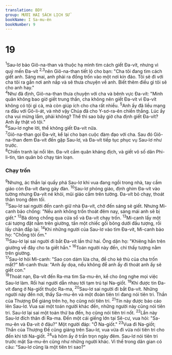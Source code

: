 ```yaml
---
translation: BDY
group: MƯƠI HAI SÁCH LỊCH SỬ
bookName: I Sa-mu-ên 
bookNumber: 9
---
```


<div class="title"><h1>19</h1></div>
<span class="verse 1sa_19_1"><sup>1</sup>Sau-lơ bảo Giô-na-than và thuộc hạ mình tìm cách giết Đa-vít, nhưng vì quý mến Đa-vít </span>
<span class="verse 1sa_19_2 1sa_19_3"><sup>2,3</sup>nên Giô-na-than tiết lộ cho bạn: &#34;Cha tôi đang tìm cách giết anh. Sáng mai, anh phải ra đồng trốn vào một nơi kín đáo. Tôi sẽ đi với cha tôi ra gần nơi anh nấp và sẽ thưa chuyện về anh. Biết thêm điều gì tôi sẽ cho anh hay.&#34;<br/></span>
<span class="verse 1sa_19_4"><sup>4</sup>Như đã định, Giô-na-than thưa chuyện với cha và bênh vực Đa-vít: &#34;Minh quân không bao giờ giết trung thần, cha không nên giết Đa-vít vì Đa-vít không có tội gì cả, mà còn giúp ích cho cha rất nhiều. </span>
<span class="verse 1sa_19_5"><sup>5</sup>Anh ấy đã liều mạng ra đấu với Gô-li-át, và nhờ vậy Chúa đã cho Y-sơ-ra-ên chiến thắng. Lúc ấy cha vui mừng lắm, phải không? Thế thì sao bây giờ cha định giết Đa-vít? Anh ấy thật vô tội.&#34;<br/></span>
<span class="verse 1sa_19_6"><sup>6</sup>Sau-lơ nghe lời, thề không giết Đa-vít nữa.<br/></span>
<span class="verse 1sa_19_7"><sup>7</sup>Giô-na-than gọi Đa-vít, kể lại cho bạn cuộc đàm đạo với cha. Sau đó Giô-na-than đem Đa-vít đến gặp Sau-lơ, và Đa-vít tiếp tục phục vụ Sau-lơ như trước.<br/></span>
<span class="verse 1sa_19_8"><sup>8</sup>Chiến tranh lại nổi lên. Đa-vít cầm quân kháng địch, và giết vô số dân Phi-li-tin, tàn quân bỏ chạy tán loạn.</span>
<div class="title"><h3>Chạy trốn</h3></div>
<span class="verse 1sa_19_9"><sup>9</sup>Nhưng, ác thần lại quấy phá Sau-lơ khi vua đang ngồi trong nhà, tay cầm giáo còn Đa-vít đang gảy đàn. </span>
<span class="verse 1sa_19_10"><sup>10</sup>Sau-lơ phóng giáo, định ghim Đa-vít vào tường nhưng Đa-vít né khỏi, mũi giáo cắm trên tường. Đa-vít bỏ chạy, thoát thân trong đêm tối.<br/></span>
<span class="verse 1sa_19_11"><sup>11</sup>Sau-lơ sai người đến canh giữ nhà Đa-vít, chờ đến sáng sẽ giết. Nhưng Mi-canh bảo chồng: &#34;Nếu anh không trốn thoát đêm nay, sáng mái anh sẽ bị giết.&#34; </span>
<span class="verse 1sa_19_12"><sup>12</sup>Bà dòng chồng qua cửa sổ và Đa-vít chạy trốn. </span>
<span class="verse 1sa_19_13"><sup>13</sup>Mi-canh lấy một cái tượng đặt nằm trên giường, tấn một chiếc gối bông dưới đầu tượng, rồi lấy chăn đắp lại. </span>
<span class="verse 1sa_19_14"><sup>14</sup>Khi những người của Sau-lơ vào tìm Đa-vít, Mi-canh bảo họ: &#34;Chồng tôi ốm.&#34;<br/></span>
<span class="verse 1sa_19_15"><sup>15</sup>Sau-lơ lại sai người đi bắt Đa-vít lần thứ hai. Ông dặn họ: &#34;Khiêng hắn trên giường về đây cho ta giết hắn.&#34; </span>
<span class="verse 1sa_19_16"><sup>16</sup>Toán người này đến, chỉ thấy tượng nằm trên giường.<br/></span>
<span class="verse 1sa_19_17"><sup>17</sup>Sau-lơ hỏi Mi-canh: &#34;Sao con dám lừa cha, để cho kẻ thù của cha trốn mất?&#34; Mi-canh thưa: &#34;Anh ấy dọa, nếu không để anh ấy đi thoát anh ấy sẽ giết con.&#34;<br/></span>
<span class="verse 1sa_19_18"><sup>18</sup>Thoát nạn, Đa-vít đến Ra-ma tìm Sa-mu-ên, kể cho ông nghe mọi việc Sau-lơ làm. Rồi hai người dẫn nhau tới tạm trú tại Na-giốt. </span>
<span class="verse 1sa_19_19"><sup>19</sup>Khi được tin Đa-vít đang ở Na-giốt thuộc Ra-ma, </span>
<span class="verse 1sa_19_20"><sup>20</sup>Sau-lơ sai người đi bắt Đa-vít. Những người này đến nơi, thấy Sa-mu-ên và một đoàn tiên tri đang nói tiên tri. Thần của Thượng Đế giáng trên họ, họ cũng nói tiên tri. </span>
<span class="verse 1sa_19_21"><sup>21</sup>Tin này được báo cáo lên Sau-lơ. Vua sai một toán người khác đến, những người này cũng nói tiên tri. Sau-lơ lại sai một toán thứ ba đến, họ cũng nói tiên tri nốt. </span>
<span class="verse 1sa_19_22"><sup>22</sup>Lần này Sau-lơ đích thân đi Ra-ma. Đến một cái giếng lớn tại Sê-cư, vua hỏi: &#34;Sa-mu-ên và Đa-vít ở đâu?&#34; Một người đáp: &#34;Ở Na-giốt.&#34; </span>
<span class="verse 1sa_19_23"><sup>23</sup>Vua đi Na-giốt; Thần của Thượng Đế cũng giáng trên Sau-lơ, vua vừa đi vừa nói tiên tri cho đến khi tới Na-giốt. </span>
<span class="verse 1sa_19_24"><sup>24</sup>và hôm ấy ở trần trọn ngày đêm. Sau-lơ nói tiên tri trước mặt Sa-mu-ên cũng như những người khác. Vì thế trong dân gian có câu: &#34;Sau-lơ cũng là một tiên tri sao?&#34;</span>
